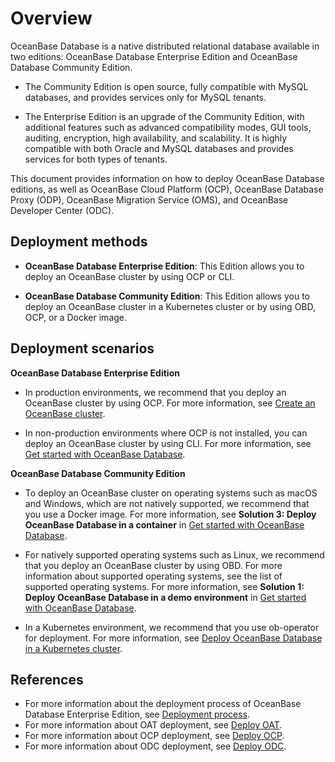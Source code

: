 # Overview

OceanBase Database is a native distributed relational database available in two editions: OceanBase Database Enterprise Edition and OceanBase Database Community Edition. 

* The Community Edition is open source, fully compatible with MySQL databases, and provides services only for MySQL tenants.

* The Enterprise Edition is an upgrade of the Community Edition, with additional features such as advanced compatibility modes, GUI tools, auditing, encryption, high availability, and scalability. It is highly compatible with both Oracle and MySQL databases and provides services for both types of tenants.

This document provides information on how to deploy OceanBase Database editions, as well as OceanBase Cloud Platform (OCP), OceanBase Database Proxy (ODP), OceanBase Migration Service (OMS), and OceanBase Developer Center (ODC).

## Deployment methods

* **OceanBase Database Enterprise Edition**: This Edition allows you to deploy an OceanBase cluster by using OCP or CLI.

* **OceanBase Database Community Edition**: This Edition allows you to deploy an OceanBase cluster in a Kubernetes cluster or by using OBD, OCP, or a Docker image.

## Deployment scenarios

**OceanBase Database Enterprise Edition**

* In production environments, we recommend that you deploy an OceanBase cluster by using OCP. For more information, see [Create an OceanBase cluster](3.deploy-oceanbase-database-enterprise/3.graphical-interface-deployment/3.deploy-the-oceanbase-cluster/2.create-oceanbase-cluster.md).

* In non-production environments where OCP is not installed, you can deploy an OceanBase cluster by using CLI. For more information, see [Get started with OceanBase Database](../2.quickstart/1.quickly-experience-oceanbase-for-community.md).

**OceanBase Database Community Edition**

* To deploy an OceanBase cluster on operating systems such as macOS and Windows, which are not natively supported, we recommend that you use a Docker image. For more information, see **Solution 3: Deploy OceanBase Database in a container** in [Get started with OceanBase Database](../2.quickstart/1.quickly-experience-oceanbase-for-community.md).

* For natively supported operating systems such as Linux, we recommend that you deploy an OceanBase cluster by using OBD. For more information about supported operating systems, see the list of supported operating systems. For more information, see **Solution 1: Deploy OceanBase Database in a demo environment** in [Get started with OceanBase Database](../2.quickstart/1.quickly-experience-oceanbase-for-community.md).

<!-- * In an offline environment, we recommend that you use OBD for standard deployment. For more information, see [Deploy OceanBase Database in a production environment](5.deploy-oceanbase-database-community-edition/2.local-deployment/4.deploy-by-ui/1.deploy-by-obd.md). -->

* In a Kubernetes environment, we recommend that you use ob-operator for deployment. For more information, see [Deploy OceanBase Database in a Kubernetes cluster](5.deploy-oceanbase-database-community-edition/3.deploy-in-the-k8s-cluster.md).

## References

* For more information about the deployment process of OceanBase Database Enterprise Edition, see [Deployment process](3.deploy-oceanbase-database-enterprise/1.deployment-process.md).
* For more information about OAT deployment, see [Deploy OAT](3.deploy-oceanbase-database-enterprise/3.graphical-interface-deployment/1.configure-deployment-environment/1.deploy-oat.md).
* For more information about OCP deployment, see [Deploy OCP](3.deploy-oceanbase-database-enterprise/3.graphical-interface-deployment/2.deploy-ocp/2.deploy-ocp-graphical.md).
* For more information about ODC deployment, see [Deploy ODC](3.deploy-oceanbase-database-enterprise/3.graphical-interface-deployment/6.deploy-odc/2.deploy-odc-graphical.md).
